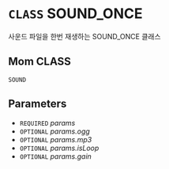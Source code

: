 # `CLASS` SOUND_ONCE
사운드 파일을 한번 재생하는 SOUND_ONCE 클래스

## Mom CLASS
`SOUND`

## Parameters
* `REQUIRED` *params*
* `OPTIONAL` *params.ogg*
* `OPTIONAL` *params.mp3*
* `OPTIONAL` *params.isLoop*
* `OPTIONAL` *params.gain*
